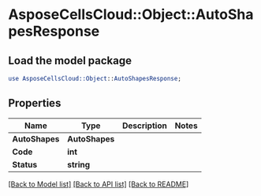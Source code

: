 # AsposeCellsCloud::Object::AutoShapesResponse 

## Load the model package
```perl
use AsposeCellsCloud::Object::AutoShapesResponse;
```

## Properties
Name | Type | Description | Notes
------------ | ------------- | ------------- | -------------
**AutoShapes** | **AutoShapes** |  |
**Code** | **int** |  |
**Status** | **string** |  |  

[[Back to Model list]](../README.md#documentation-for-models) [[Back to API list]](../README.md#documentation-for-api-endpoints) [[Back to README]](../README.md)

